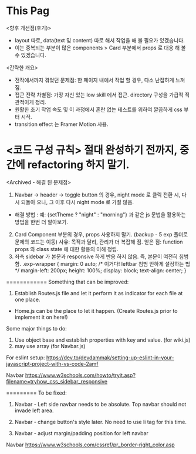 # This Pag
<향후 개선점(후기)>
- layout 따로, data(text 및 content) 따로 해서 작업을 해 볼 필요가 있겠습니다.
- 이는 중복되는 부분이 많은 components > Card 부분에서 props 로 대응 해 볼 수 있겠습니다.

<간략한 개요>
- 전작에서까지 겪었던 문제점: 한 페이지 내에서 작업 할 경우, 다소 난잡하게 느껴짐. 
- 접근 전략 차별점: 가장 자신 있는 low skill 에서 접근. directory 구성을 가급적 직관적이게 정리.
- 원활한 초기 작업 속도 및 이 과정에서 혼란 없는 테스트를 위하여 깔끔하게 css 부터 시작.
- transition effect 는 Framer Motion 사용.

<코드 구성 규칙>
절대 완성하기 전까지, 중간에 refactoring 하지 말기.
============================
<Archived - 해결 된 문제점>
1. Navbar -> header -> toggle button 의 경우, night mode 로 클릭 전환 시, 다시 되돌아 오나, 그 이후 다시 night mode 로 가질 않음.
- 해결 방법 : 예: {setTheme ? "night" : "morning"} 과 같은 js 문법을 활용하는 방법을 한번 더 알아보기. 
2. Card Component 부분의 경우, props 사용하지 말기. (backup - 5 exp 폴더로 문제의 코드는 이동) 
사유: 목적과 달리, 관리가 더 복잡해 짐.
얻은 점: function props 와 class state 에 대한 활용의 이해 정립. 
1. 좌측 sidebar 가 본문과 responsive 하게 반응 하지 않음. 즉, 본문이 여전히 침범함.
.exp-wrapper {
    margin: 0 auto;
    /* 이거다! leftbar 침범 안하게 설정하는 법 */
    margin-left: 200px;
    height: 100%;
    display: block;
    text-align: center;
}

============
Something that can be improved:
1. Establish Routes.js file and let it perform it as indicator for each file at one place.
- Home.js can be the place to let it happen. (Create Routes.js prior to implement it on here!)

Some major things to do:
1. Use object base and establish properties with key and value. (for wiki.js)
2. may use array (for Navbar.js)

For eslint setup:
https://dev.to/devdammak/setting-up-eslint-in-your-javascript-project-with-vs-code-2amf

Navbar
https://www.w3schools.com/howto/tryit.asp?filename=tryhow_css_sidebar_responsive

=========
To be fixed:

1. Navbar - Left side navbar needs to be absolute. Top navbar should not invade left area.

2. Navbar - change button's style later. No need to use li tag for this time.

3. Navbar - adjust margin/padding position for left navbar

Navbar
https://www.w3schools.com/cssref/pr_border-right_color.asp